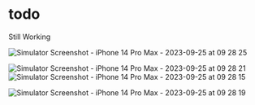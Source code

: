 # todo

Still Working


![Simulator Screenshot - iPhone 14 Pro Max - 2023-09-25 at 09 28 25](https://github.com/ValiiJ/ToDo/assets/85800317/fb7088cb-b2f2-4b3f-b283-fc107920c094)


![Simulator Screenshot - iPhone 14 Pro Max - 2023-09-25 at 09 28 21](https://github.com/ValiiJ/ToDo/assets/85800317/4d5c36c1-ec27-445c-ade3-2b4434248b71)
![Simulator Screenshot - iPhone 14 Pro Max - 2023-09-25 at 09 28 15](https://github.com/ValiiJ/ToDo/assets/85800317/0abdd1f6-8031-4711-8633-4a45edaf6615)


![Simulator Screenshot - iPhone 14 Pro Max - 2023-09-25 at 09 28 19](https://github.com/ValiiJ/ToDo/assets/85800317/d6058c38-e16f-4296-8801-be01f3c4d5f8)

